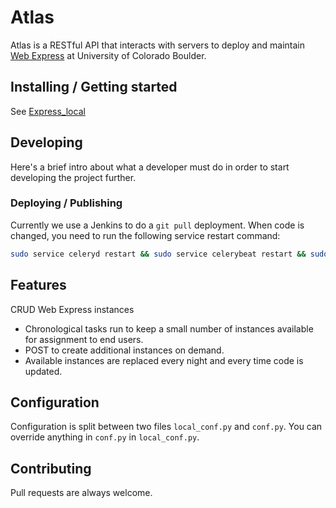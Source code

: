 # Atlas

Atlas is a RESTful API that interacts with servers to deploy and maintain [Web Express](https://github.com/CuBoulder/express) at University of Colorado Boulder.

## Installing / Getting started

See [Express_local](https://github.com/CuBoulder/express_local)

## Developing

Here's a brief intro about what a developer must do in order to start developing
the project further.

### Deploying / Publishing

Currently we use a Jenkins to do a `git pull` deployment. When code is changed, you need to run the following service restart command:
```bash
sudo service celeryd restart && sudo service celerybeat restart && sudo service apache restart
```

## Features
CRUD Web Express instances
* Chronological tasks run to keep a small number of instances available for assignment to end users.
* POST to create additional instances on demand.
* Available instances are replaced every night and every time code is updated.

## Configuration

Configuration is split between two files `local_conf.py` and `conf.py`. You can override anything in `conf.py` in `local_conf.py`.

## Contributing

Pull requests are always welcome.
